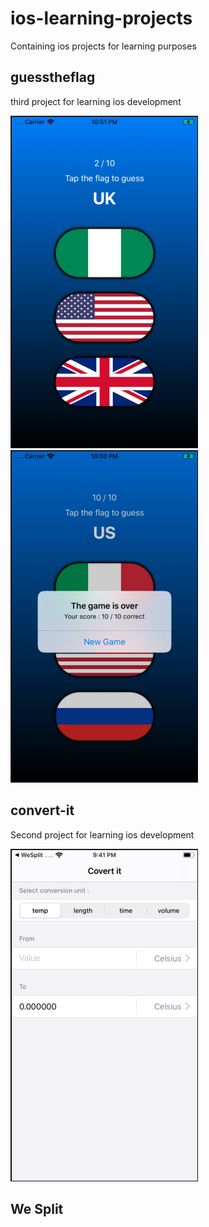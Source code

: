 # ios-learning-projects
Containing ios projects for learning purposes

## guesstheflag
third project for learning ios development


![alt text](https://raw.githubusercontent.com/rifansyah/guesstheflag/master/screenshot/Screen%20Shot%202019-11-02%20at%2022.51.27.png)
![alt text](https://raw.githubusercontent.com/rifansyah/guesstheflag/master/screenshot/Screen%20Shot%202019-11-02%20at%2022.50.39.png)

## convert-it
Second project for learning ios development

![alt text](https://raw.githubusercontent.com/rifansyah/convert-it/master/Screenshot/Screen%20Shot%202019-11-02%20at%2021.41.45.png)

## We Split
